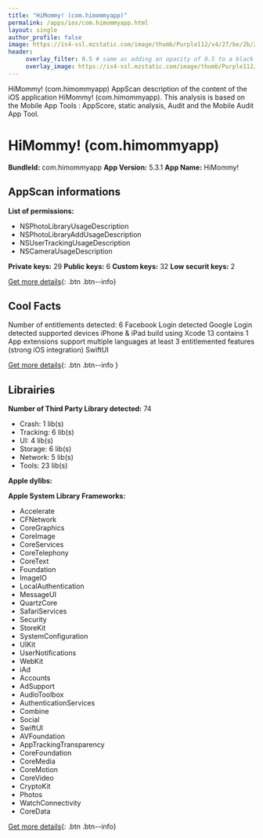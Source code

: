 ```yaml
---
title: "HiMommy! (com.himommyapp)"
permalink: /apps/ios/com.himommyapp.html
layout: single
author_profile: false
image: https://is4-ssl.mzstatic.com/image/thumb/Purple112/v4/27/be/2b/27be2b00-ddd6-3a4f-ae8c-cc3caa614507/AppIcon-1x_U007emarketing-0-10-0-85-220.jpeg/512x512bb.jpg
header: 
     overlay_filter: 0.5 # same as adding an opacity of 0.5 to a black background
     overlay_image: https://is4-ssl.mzstatic.com/image/thumb/Purple112/v4/27/be/2b/27be2b00-ddd6-3a4f-ae8c-cc3caa614507/AppIcon-1x_U007emarketing-0-10-0-85-220.jpeg/512x512bb.jpg
---
```

HiMommy! (com.himommyapp) AppScan description of the content of the iOS application HiMommy! (com.himommyapp). This analysis is based on the Mobile App Tools : AppScore, static analysis, Audit and the Mobile Audit App Tool.

# HiMommy! (com.himommyapp)

**BundleId:** com.himommyapp
**App Version:** 5.3.1
**App Name:** HiMommy!


## AppScan informations 

**List of permissions:** 
- NSPhotoLibraryUsageDescription
- NSPhotoLibraryAddUsageDescription
- NSUserTrackingUsageDescription
- NSCameraUsageDescription
  
  
**Private keys:** 29
**Public keys:** 6
**Custom keys:** 32
**Low securit keys:** 2
  
[Get more details](/pricing.html){: .btn .btn--info}

## Cool Facts

Number of entitlements detected: 6
Facebook Login detected
Google Login detected
supported devices iPhone & iPad
build using Xcode 13
contains 1 App extensions
support multiple languages
at least 3 entitlemented features (strong iOS integration)
SwiftUI
  
[Get more details](/pricing.html){: .btn .btn--info }

## Librairies 
**Number of Third Party Library detected:** 74
- Crash: 1 lib(s)
- Tracking: 6 lib(s)
- UI: 4 lib(s)
- Storage: 6 lib(s)
- Network: 5 lib(s)
- Tools: 23 lib(s)


**Apple dylibs:**


**Apple System Library Frameworks:**
- Accelerate
- CFNetwork
- CoreGraphics
- CoreImage
- CoreServices
- CoreTelephony
- CoreText
- Foundation
- ImageIO
- LocalAuthentication
- MessageUI
- QuartzCore
- SafariServices
- Security
- StoreKit
- SystemConfiguration
- UIKit
- UserNotifications
- WebKit
- iAd
- Accounts
- AdSupport
- AudioToolbox
- AuthenticationServices
- Combine
- Social
- SwiftUI
- AVFoundation
- AppTrackingTransparency
- CoreFoundation
- CoreMedia
- CoreMotion
- CoreVideo
- CryptoKit
- Photos
- WatchConnectivity
- CoreData


  
[Get more details](/pricing.html){: .btn .btn--info}

